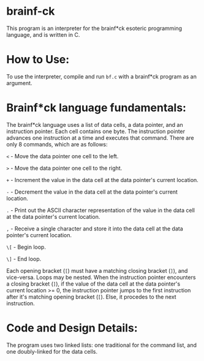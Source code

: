 # brainf-ck

This program is an interpreter for the brainf*ck esoteric programming language, and is written in C.

# How to Use:
  To use the interpreter, compile and run `bf.c` with a brainf*ck program as an argument.

# Brainf*ck language fundamentals:
  The brainf*ck language uses a list of data cells, a data pointer, and an instruction pointer. Each cell contains one byte.
  The instruction pointer advances one instruction at a time and executes that command.
  There are only 8 commands, which are as follows:
    <p>`<` - Move the data pointer one cell to the left.</p>
    <p>`>` - Move the data pointer one cell to the right.</p>
    <p>`+` - Increment the value in the data cell at the data pointer's current location.</p>
    <p>`-` - Decrement the value in the data cell at the data pointer's current location.</p>
    <p>`.` - Print out the ASCII character representation of the value in the data cell at the data pointer's current location.</p>
    <p>`,` - Receive a single character and store it into the data cell at the data pointer's current location.</p>
    <p>`\[` - Begin loop.</p>
    <p>`\]` - End loop.</p>
      <p>Each opening bracket (`[`) must have a matching closing bracket (`]`), and vice-versa. Loops may be nested.
      When the instruction pointer encounters a closing bracket (`]`), if the value of the data cell at the data pointer's current location >= 0, the instruction pointer jumps to the first instruction after it's matching opening bracket (`[`). Else, it procedes to the next instruction.</p>
      
# Code and Design Details:
  The program uses two linked lists: one traditional for the command list, and one doubly-linked for the data cells.
